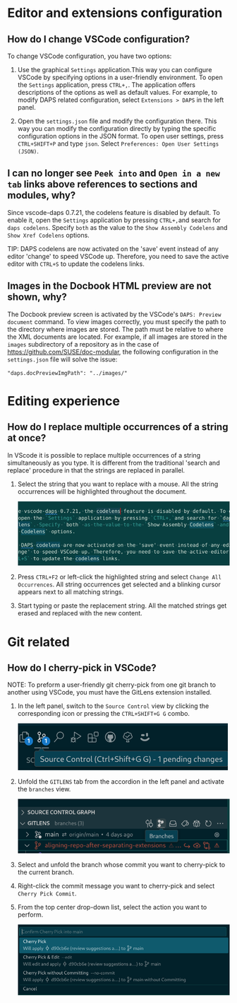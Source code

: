 # Editor and extensions configuration

## How do I change VSCode configuration?

To change VSCode configuration, you have two options:

1. Use the graphical `Settings` application.This way you can configure VSCode by
specifying options in a user-friendly environment. To open the `Settings`
application, press `CTRL+,`. The application offers descriptions of the options
as well as default values. For example, to modify DAPS related configuration,
select `Extensions > DAPS` in the left panel.

1. Open the `settings.json` file and modify the configuration there. This way
you can modify the configuration directly by typing the specific configuration
options in the JSON format. To open user settings, press `CTRL+SHIFT+P` and type
`json`. Select `Preferences: Open User Settings (JSON)`.

## I can no longer see `Peek into` and `Open in a new tab` links above references to sections and modules, why?

Since vscode-daps 0.7.21, the codelens feature is disabled by default. To enable
it, open the `Settings` application by pressing `CTRL+,`and search for `daps
codelens`. Specify `both` as the value to the `Show Assembly Codelens` and `Show
Xref Codelens` options.

TIP: DAPS codelens are now activated on the 'save' event instead of any editor
'change' to speed VSCode up. Therefore, you need to save the active editor with
`CTRL+S` to update the codelens links.

## Images in the Docbook HTML preview are not shown, why?
The Docbook preview screen is activated by the VSCode's `DAPS: Preview document`
command. To view images correctly, you must specify the path to the directory
where images are stored. The path must be relative to where the XML documents
are located. For example, if all images are stored in the `images` subdirectory
of a repository as in the case of https://github.com/SUSE/doc-modular, the
following configuration in the `settings.json` file will solve the issue:
```
"daps.docPreviewImgPath": "../images/"
```

# Editing experience

## How do I replace multiple occurrences of a string at once?

In VScode it is possible to replace multiple occurrences of a string
simultaneously as you type. It is different from the traditional 'search and
replace' procedure in that the strings are replaced in parallel.

1. Select the string that you want to replace with a mouse. All the string
occurrences will be highlighted throughout the document.

    ![Highlighted string](images/highlighted_strings.png)

1. Press `CTRL+F2` or left-click the highlighted string and select `Change All
Occurrences`. All string occurrences get selected and a blinking cursor appears
next to all matching strings.

1. Start typing or paste the replacement string. All the matched strings get
erased and replaced with the new content.

# Git related

## How do I cherry-pick in VSCode?

NOTE: To preform a user-friendly git cherry-pick from one git branch to another
using VSCode, you must have the GitLens extension installed.

1. In the left panel, switch to the `Source Control` view by clicking the
corresponding icon or pressing the `CTRL+SHIFT+G G` combo.

    ![Source Control view](images/source_control.png)

1. Unfold the `GITLENS` tab from the accordion in the left panel and activate
the `branches` view.

    ![Branches view](images/branches_view.png)

1. Select and unfold the branch whose commit you want to cherry-pick to the
current branch.

1. Right-click the commit message you want to cherry-pick and select `Cherry
Pick Commit`.

1. From the top center drop-down list, select the action you want to perform.

    ![Cherry pick actions](images/cherrypick_action.png)